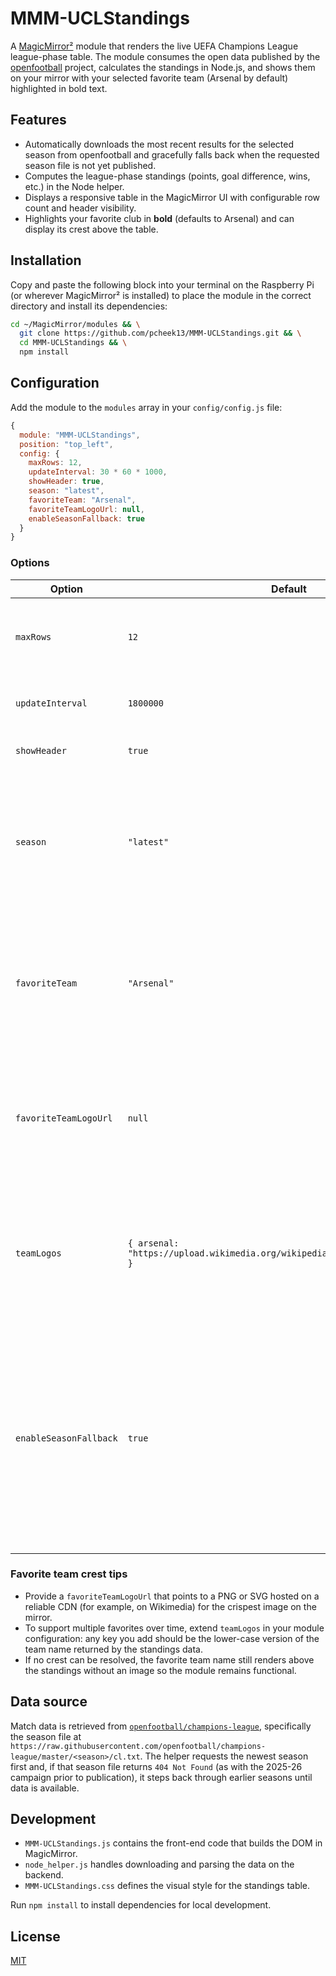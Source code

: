 # MMM-UCLStandings

A [MagicMirror²](https://magicmirror.builders/) module that renders the live UEFA Champions League league-phase table. The module consumes the open data published by the [openfootball](https://github.com/openfootball) project, calculates the standings in Node.js, and shows them on your mirror with your selected favorite team (Arsenal by default) highlighted in bold text.

## Features

- Automatically downloads the most recent results for the selected season from openfootball and gracefully falls back when the requested season file is not yet published.
- Computes the league-phase standings (points, goal difference, wins, etc.) in the Node helper.
- Displays a responsive table in the MagicMirror UI with configurable row count and header visibility.
- Highlights your favorite club in **bold** (defaults to Arsenal) and can display its crest above the table.

## Installation

Copy and paste the following block into your terminal on the Raspberry Pi (or wherever MagicMirror² is installed) to place the module in the correct directory and install its dependencies:

```bash
cd ~/MagicMirror/modules && \
  git clone https://github.com/pcheek13/MMM-UCLStandings.git && \
  cd MMM-UCLStandings && \
  npm install
```

## Configuration

Add the module to the `modules` array in your `config/config.js` file:

```javascript
{
  module: "MMM-UCLStandings",
  position: "top_left",
  config: {
    maxRows: 12,
    updateInterval: 30 * 60 * 1000,
    showHeader: true,
    season: "latest",
    favoriteTeam: "Arsenal",
    favoriteTeamLogoUrl: null,
    enableSeasonFallback: true
  }
}
```

### Options

| Option | Default | Description |
| ------ | ------- | ----------- |
| `maxRows` | `12` | Number of teams to display. Set to `0` or `null` to show all teams. |
| `updateInterval` | `1800000` | Time in milliseconds between refreshes. |
| `showHeader` | `true` | Show or hide the module header. |
| `season` | `"latest"` | Season directory to request from openfootball. Use `"latest"` (default) or `"auto"` to always attempt the newest season. |
| `favoriteTeam` | `"Arsenal"` | Team name to emphasize in the table and to show above the standings. Leave empty to disable the favorite display. |
| `favoriteTeamLogoUrl` | `null` | Optional URL to the crest for the favorite team. When omitted the module checks `teamLogos` for a match. |
| `teamLogos` | `{ arsenal: "https://upload.wikimedia.org/wikipedia/en/5/53/Arsenal_FC.svg" }` | Map of lower-case team names to logo URLs. Extend or override this object in your config if you need additional crests. |
| `enableSeasonFallback` | `true` | When `true`, the helper automatically falls back to the most recent season with published data if the requested season (for example `2025-26`) is missing. Set to `false` to only attempt the specific season. |

### Favorite team crest tips

- Provide a `favoriteTeamLogoUrl` that points to a PNG or SVG hosted on a reliable CDN (for example, on Wikimedia) for the crispest image on the mirror.
- To support multiple favorites over time, extend `teamLogos` in your module configuration: any key you add should be the lower-case version of the team name returned by the standings data.
- If no crest can be resolved, the favorite team name still renders above the standings without an image so the module remains functional.

## Data source

Match data is retrieved from [`openfootball/champions-league`](https://github.com/openfootball/champions-league), specifically the season file at `https://raw.githubusercontent.com/openfootball/champions-league/master/<season>/cl.txt`. The helper requests the newest season first and, if that season file returns `404 Not Found` (as with the 2025-26 campaign prior to publication), it steps back through earlier seasons until data is available.

## Development

- `MMM-UCLStandings.js` contains the front-end code that builds the DOM in MagicMirror.
- `node_helper.js` handles downloading and parsing the data on the backend.
- `MMM-UCLStandings.css` defines the visual style for the standings table.

Run `npm install` to install dependencies for local development.

## License

[MIT](LICENSE)
